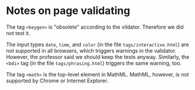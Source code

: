 
Notes on page validating
================================================================================

The tag `<keygen>` is "obsolete" according to the vildator.
Therefore we did not test it.

The input types `date`, `time`, and `color` 
(in the file `tags/interactive.html`)
are not supported in all browsers,
which triggers warnings in the validator.
However, the professor said we should keep the tests anyway.
Similarly, the `<bdi>` tag 
(in the file `tags/phrasing.html`)
triggers the same warning, too.

The tag `<math>` is the top-level element in MathML. 
MathML, however, is not supported by Chrome or Internet Explorer.